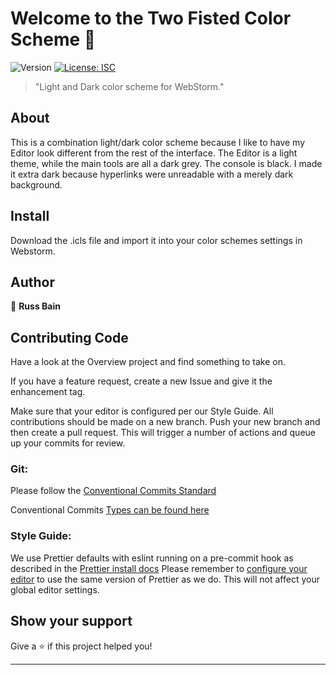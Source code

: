 # Welcome to the Two Fisted Color Scheme 👋

![Version](https://img.shields.io/badge/version-1.0.0-blue.svg?cacheSeconds=2592000)
[![License: ISC](https://img.shields.io/badge/License-ISC-yellow.svg)](#)

> "Light and Dark color scheme for WebStorm."

## About
This is a combination light/dark color scheme because I like to have my Editor look different from the rest of the interface.
The Editor is a light theme, while the main tools are all a dark grey. The console is black. I made it extra dark because hyperlinks
were unreadable with a merely dark background. 

## Install

Download the .icls file and import it into your color schemes settings in Webstorm.


## Author

👤 **Russ Bain**

## Contributing Code
Have a look at the Overview project and find something to take on. 

If you have a feature request, create a new Issue and give it the enhancement tag.

Make sure that your editor is configured per our Style Guide. All contributions should be made on a new branch. Push your new branch and then create a pull request. This will trigger a number of actions and queue up your commits for review.

### Git:

Please follow the [Conventional Commits Standard](https://www.conventionalcommits.org/en/v1.0.0/)

Conventional Commits [Types can be found here](https://github.com/commitizen/conventional-commit-types/blob/master/index.json)

### Style Guide:

We use Prettier defaults with eslint running on a pre-commit hook as described in the [Prettier install docs](https://prettier.io/docs/en/install.html)
Please remember to [configure your editor](https://prettier.io/docs/en/editors.html) to use the same version of Prettier as we do. This will not affect your global editor settings.

## Show your support

Give a ⭐️ if this project helped you!

---
